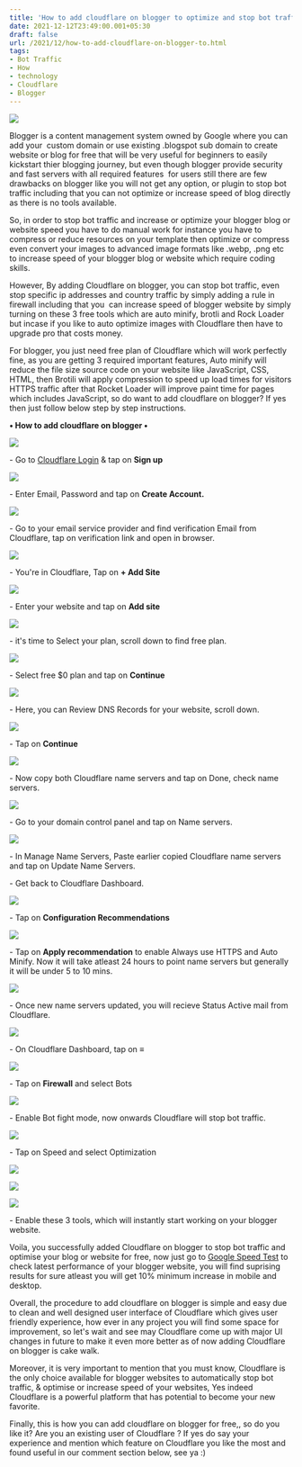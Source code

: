 ```yaml
---
title: 'How to add cloudflare on blogger to optimize and stop bot traffic.'
date: 2021-12-12T23:49:00.001+05:30
draft: false
url: /2021/12/how-to-add-cloudflare-on-blogger-to.html
tags: 
- Bot Traffic
- How
- technology
- Cloudflare
- Blogger
---
```


 [![](https://lh3.googleusercontent.com/-y_uhc-WS1xg/YbY9L-RqQwI/AAAAAAAAH2M/LDQE3QTvp1EvOYg0rqYh0buXiGGl5QZVgCNcBGAsYHQ/s1600/1639333164013895-0.png)](https://lh3.googleusercontent.com/-y_uhc-WS1xg/YbY9L-RqQwI/AAAAAAAAH2M/LDQE3QTvp1EvOYg0rqYh0buXiGGl5QZVgCNcBGAsYHQ/s1600/1639333164013895-0.png) 

  

  

Blogger is a content management system owned by Google where you can add your  custom domain or use existing .blogspot sub domain to create website or blog for free that will be very useful for beginners to easily kickstart thier blogging journey, but even though blogger provide security and fast servers with all required features  for users still there are few drawbacks on blogger like you will not get any option, or plugin to stop bot traffic including that you can not optimize or increase speed of blog directly as there is no tools available.

  

So, in order to stop bot traffic and increase or optimize your blogger blog or website speed you have to do manual work for instance you have to compress or reduce resources on your template then optimize or compress even convert your images to advanced image formats like .webp, .png etc to increase speed of your blogger blog or website which require coding skills.

  

However, By adding Cloudflare on blogger, you can stop bot traffic, even stop specific ip addresses and country traffic by simply adding a rule in firewall including that you  can increase speed of blogger website by simply turning on these 3 free tools which are auto minify, brotli and Rock Loader but incase if you like to auto optimize images with Cloudflare then have to upgrade pro that costs money.

  

For blogger, you just need free plan of Cloudflare which will work perfectly fine, as you are getting 3 required important features, Auto minify will reduce the file size source code on your website like JavaScript, CSS, HTML, then Brotili will apply compression to speed up load times for visitors HTTPS traffic after that Rocket Loader will improve paint time for pages which includes JavaScript, so do want to add cloudflare on blogger? If yes then just follow below step by step instructions.

  

**• How to add cloudflare on blogger •**

  

 [![](https://lh3.googleusercontent.com/-VzzxPrZoTyE/YbY9LMvj43I/AAAAAAAAH2I/57hotJQSK0M8ySjQc0zvk8Ej22VgZLNuQCNcBGAsYHQ/s1600/1639333161153900-1.png)](https://lh3.googleusercontent.com/-VzzxPrZoTyE/YbY9LMvj43I/AAAAAAAAH2I/57hotJQSK0M8ySjQc0zvk8Ej22VgZLNuQCNcBGAsYHQ/s1600/1639333161153900-1.png) 

  

\- Go to [Cloudflare Login](https://dash.cloudflare.com/login) & tap on **Sign up**

 **[![](https://lh3.googleusercontent.com/-1EDgp0Us8Go/YbY9KQ2KANI/AAAAAAAAH2E/rxQJzBX_S8oz5EYeGL7JrSRl2HuI6LS_ACNcBGAsYHQ/s1600/1639333158131660-2.png)](https://lh3.googleusercontent.com/-1EDgp0Us8Go/YbY9KQ2KANI/AAAAAAAAH2E/rxQJzBX_S8oz5EYeGL7JrSRl2HuI6LS_ACNcBGAsYHQ/s1600/1639333158131660-2.png)** 

  

\- Enter Email, Password and tap on **Create Account.**

 **[![](https://lh3.googleusercontent.com/-UUVTg-bGcxc/YbY9Jt65UpI/AAAAAAAAH2A/64pdAqvLMuQmHcUxt1XBSOzqnXEIsaKQQCNcBGAsYHQ/s1600/1639333155357942-3.png)](https://lh3.googleusercontent.com/-UUVTg-bGcxc/YbY9Jt65UpI/AAAAAAAAH2A/64pdAqvLMuQmHcUxt1XBSOzqnXEIsaKQQCNcBGAsYHQ/s1600/1639333155357942-3.png)** 

\- Go to your email service provider and find verification Email from Cloudflare, tap on verification link and open in browser.

  

 [![](https://lh3.googleusercontent.com/-SCm_1K3pSS0/YbY9I3DgbFI/AAAAAAAAH18/xI682ODdZ0EndbBmYHGrzlfFmynetI2BACNcBGAsYHQ/s1600/1639333152226982-4.png)](https://lh3.googleusercontent.com/-SCm_1K3pSS0/YbY9I3DgbFI/AAAAAAAAH18/xI682ODdZ0EndbBmYHGrzlfFmynetI2BACNcBGAsYHQ/s1600/1639333152226982-4.png) 

  

\- You're in Cloudflare, Tap on **\+ Add Site**

 **[![](https://lh3.googleusercontent.com/-Ky-Hq_QmrSk/YbY9ILcOdYI/AAAAAAAAH14/612pGJ9IUIU7ccAC1pNdNvi8HJvyAPZswCNcBGAsYHQ/s1600/1639333148483946-5.png)](https://lh3.googleusercontent.com/-Ky-Hq_QmrSk/YbY9ILcOdYI/AAAAAAAAH14/612pGJ9IUIU7ccAC1pNdNvi8HJvyAPZswCNcBGAsYHQ/s1600/1639333148483946-5.png)** 

  

\- Enter your website and tap on **Add site**

 **[![](https://lh3.googleusercontent.com/-R6fATYpY2g8/YbY9HESip1I/AAAAAAAAH10/2Et-TQViwZkoTgUh3BzvMS5_gWDxNCyPwCNcBGAsYHQ/s1600/1639333144653559-6.png)](https://lh3.googleusercontent.com/-R6fATYpY2g8/YbY9HESip1I/AAAAAAAAH10/2Et-TQViwZkoTgUh3BzvMS5_gWDxNCyPwCNcBGAsYHQ/s1600/1639333144653559-6.png)** 

  

\- it's time to Select your plan, scroll down to find free plan.

  

 [![](https://lh3.googleusercontent.com/-SV8nvMesWaU/YbY9GObTm-I/AAAAAAAAH1w/ixi5EL7taYQbEqYibUfhd1qzyGtz4PTVwCNcBGAsYHQ/s1600/1639333141119468-7.png)](https://lh3.googleusercontent.com/-SV8nvMesWaU/YbY9GObTm-I/AAAAAAAAH1w/ixi5EL7taYQbEqYibUfhd1qzyGtz4PTVwCNcBGAsYHQ/s1600/1639333141119468-7.png) 

  

\- Select free $0 plan and tap on **Continue**

 [![](https://lh3.googleusercontent.com/-NUy3jmtNpHo/YbY9FTNGQwI/AAAAAAAAH1s/Ncf8HJA77Ocm3wPL2dTnK5gjdeVMumb_gCNcBGAsYHQ/s1600/1639333137376504-8.png)](https://lh3.googleusercontent.com/-NUy3jmtNpHo/YbY9FTNGQwI/AAAAAAAAH1s/Ncf8HJA77Ocm3wPL2dTnK5gjdeVMumb_gCNcBGAsYHQ/s1600/1639333137376504-8.png) 

  

  

\- Here, you can Review DNS Records for your website, scroll down.

  

 [![](https://lh3.googleusercontent.com/-nrAG5wuy1Yw/YbY9Ef5TLKI/AAAAAAAAH1o/bP2AQfwSGKUMmr5b30QzHUB25oRa5ym6QCNcBGAsYHQ/s1600/1639333133185708-9.png)](https://lh3.googleusercontent.com/-nrAG5wuy1Yw/YbY9Ef5TLKI/AAAAAAAAH1o/bP2AQfwSGKUMmr5b30QzHUB25oRa5ym6QCNcBGAsYHQ/s1600/1639333133185708-9.png) 

  

\- Tap on **Continue**

 **[![](https://lh3.googleusercontent.com/-QKq9dYRT6UI/YbY9DY6I4PI/AAAAAAAAH1k/FCDoMG9r0oojASbHrUqhWLd0WqFs02MkwCNcBGAsYHQ/s1600/1639333129804967-10.png)](https://lh3.googleusercontent.com/-QKq9dYRT6UI/YbY9DY6I4PI/AAAAAAAAH1k/FCDoMG9r0oojASbHrUqhWLd0WqFs02MkwCNcBGAsYHQ/s1600/1639333129804967-10.png)** 

  

\- Now copy both Cloudflare name servers and tap on Done, check name servers.

  

 [![](https://lh3.googleusercontent.com/-EpAiLARcZcU/YbY9ChpdhBI/AAAAAAAAH1g/gze0EYSuW6YYsrWe-sRJg2wBmhsNON7VQCNcBGAsYHQ/s1600/1639333126546373-11.png)](https://lh3.googleusercontent.com/-EpAiLARcZcU/YbY9ChpdhBI/AAAAAAAAH1g/gze0EYSuW6YYsrWe-sRJg2wBmhsNON7VQCNcBGAsYHQ/s1600/1639333126546373-11.png) 

  

\- Go to your domain control panel and tap on Name servers.

  

 [![](https://lh3.googleusercontent.com/-GtpecQYzTpk/YbY9BgZrTUI/AAAAAAAAH1c/XQn8OR742zgXGMdGKQj7BeAandrjedZSQCNcBGAsYHQ/s1600/1639333122773478-12.png)](https://lh3.googleusercontent.com/-GtpecQYzTpk/YbY9BgZrTUI/AAAAAAAAH1c/XQn8OR742zgXGMdGKQj7BeAandrjedZSQCNcBGAsYHQ/s1600/1639333122773478-12.png) 

  

  

\- In Manage Name Servers, Paste earlier copied Cloudflare name servers and tap on Update Name Servers.

  

\- Get back to Cloudflare Dashboard.

  

 [![](https://lh3.googleusercontent.com/-xsi7k2KG1y4/YbY9ApqzhQI/AAAAAAAAH1Y/B-3oDurzyW0nC6QhiQAbLbIq1p19Yu8bgCNcBGAsYHQ/s1600/1639333119024515-13.png)](https://lh3.googleusercontent.com/-xsi7k2KG1y4/YbY9ApqzhQI/AAAAAAAAH1Y/B-3oDurzyW0nC6QhiQAbLbIq1p19Yu8bgCNcBGAsYHQ/s1600/1639333119024515-13.png) 

  

  

\- Tap on **Configuration Recommendations**

 **[![](https://lh3.googleusercontent.com/-4BnlzEdvdMM/YbY8__Hl_JI/AAAAAAAAH1U/rh_TrBZFrU4-3Z_HwOBNYXomScN6e_wrwCNcBGAsYHQ/s1600/1639333114850542-14.png)](https://lh3.googleusercontent.com/-4BnlzEdvdMM/YbY8__Hl_JI/AAAAAAAAH1U/rh_TrBZFrU4-3Z_HwOBNYXomScN6e_wrwCNcBGAsYHQ/s1600/1639333114850542-14.png)** 

  

\- Tap on **Apply recommendation** to enable Always use HTTPS and Auto Minify. Now it will take atleast 24 hours to point name servers but generally it will be under 5 to 10 mins.

  

 [![](https://lh3.googleusercontent.com/-qabuRJCSOHU/YbY8-qL89eI/AAAAAAAAH1Q/nr9GnfnyvXQ6Kr9aEREuxHSS5-SfJ8SSwCNcBGAsYHQ/s1600/1639333110326734-15.png)](https://lh3.googleusercontent.com/-qabuRJCSOHU/YbY8-qL89eI/AAAAAAAAH1Q/nr9GnfnyvXQ6Kr9aEREuxHSS5-SfJ8SSwCNcBGAsYHQ/s1600/1639333110326734-15.png) 

  

\- Once new name servers updated, you will recieve Status Active mail from Cloudflare.

  

 [![](https://lh3.googleusercontent.com/-_aWUNQdvtt0/YbY89kMRaLI/AAAAAAAAH1M/dC4f2hY4hlkUIqvdeKsB-SjbSjyD018iQCNcBGAsYHQ/s1600/1639333106099322-16.png)](https://lh3.googleusercontent.com/-_aWUNQdvtt0/YbY89kMRaLI/AAAAAAAAH1M/dC4f2hY4hlkUIqvdeKsB-SjbSjyD018iQCNcBGAsYHQ/s1600/1639333106099322-16.png) 

  

\- On Cloudflare Dashboard, tap on **≡**

  

 [![](https://lh3.googleusercontent.com/-t9UbX5VUFsQ/YbY88mRLxHI/AAAAAAAAH1I/kn4N1DnbqngsLyclrsa9VBEYS8UFqfBKwCNcBGAsYHQ/s1600/1639333102128424-17.png)](https://lh3.googleusercontent.com/-t9UbX5VUFsQ/YbY88mRLxHI/AAAAAAAAH1I/kn4N1DnbqngsLyclrsa9VBEYS8UFqfBKwCNcBGAsYHQ/s1600/1639333102128424-17.png) 

  

  

\- Tap on **Firewall** and select Bots

  

 [![](https://lh3.googleusercontent.com/-aPAQFzwSJ-w/YbY87oMoC-I/AAAAAAAAH1E/u-GfDaNSA20ERB2Itt-o9XaMeTMU3HhhgCNcBGAsYHQ/s1600/1639333097548591-18.png)](https://lh3.googleusercontent.com/-aPAQFzwSJ-w/YbY87oMoC-I/AAAAAAAAH1E/u-GfDaNSA20ERB2Itt-o9XaMeTMU3HhhgCNcBGAsYHQ/s1600/1639333097548591-18.png) 

  

\- Enable Bot fight mode, now onwards Cloudflare will stop bot traffic.

  

  

 [![](https://lh3.googleusercontent.com/-HYb6eQx8uHs/YbY86aFSYJI/AAAAAAAAH1A/vJLCK2lhRgklGskvMdNX7L9d4-qVaA1lgCNcBGAsYHQ/s1600/1639333093626920-19.png)](https://lh3.googleusercontent.com/-HYb6eQx8uHs/YbY86aFSYJI/AAAAAAAAH1A/vJLCK2lhRgklGskvMdNX7L9d4-qVaA1lgCNcBGAsYHQ/s1600/1639333093626920-19.png) 

  

  

\- Tap on Speed and select Optimization

  

 [![](https://lh3.googleusercontent.com/-hUJ1sHQp_sU/YbY85d2kVKI/AAAAAAAAH08/-_McbhlGQPkwMnQ4JpmZu4Ko_OLE4b6FwCNcBGAsYHQ/s1600/1639333090304293-20.png)](https://lh3.googleusercontent.com/-hUJ1sHQp_sU/YbY85d2kVKI/AAAAAAAAH08/-_McbhlGQPkwMnQ4JpmZu4Ko_OLE4b6FwCNcBGAsYHQ/s1600/1639333090304293-20.png) 

  

  

 [![](https://lh3.googleusercontent.com/-fmChIFnlxAM/YbY84uai2UI/AAAAAAAAH04/1bo5bZnrwEUdaleK2hXUI-6N-kPNbpTiwCNcBGAsYHQ/s1600/1639333086357256-21.png)](https://lh3.googleusercontent.com/-fmChIFnlxAM/YbY84uai2UI/AAAAAAAAH04/1bo5bZnrwEUdaleK2hXUI-6N-kPNbpTiwCNcBGAsYHQ/s1600/1639333086357256-21.png) 

  

  

 [![](https://lh3.googleusercontent.com/-PNM-_12Svm8/YbY83spK1oI/AAAAAAAAH00/_5ICEhkHT8UbojIyzkKU6JKmGT1fJTQ0gCNcBGAsYHQ/s1600/1639333079306181-22.png)](https://lh3.googleusercontent.com/-PNM-_12Svm8/YbY83spK1oI/AAAAAAAAH00/_5ICEhkHT8UbojIyzkKU6JKmGT1fJTQ0gCNcBGAsYHQ/s1600/1639333079306181-22.png) 

  

  

\- Enable these 3 tools, which will instantly start working on your blogger website.

  

Voila, you successfully added Cloudflare on blogger to stop bot traffic and optimise your blog or website for free, now just go to [Google Speed Test](https://pagespeed.web.dev/) to check latest performance of your blogger website, you will find suprising results for sure atleast you will get 10% minimum increase in mobile and desktop.

  

Overall, the procedure to add cloudflare on blogger is simple and easy due to clean and well designed user interface of Cloudflare which gives user friendly experience, how ever in any project you will find some space for improvement, so let's wait and see may Cloudflare come up with major UI changes in future to make it even more better as of now adding Cloudflare on blogger is cake walk.

  

Moreover, it is very important to mention that you must know, Cloudflare is the only choice available for blogger websites to automatically stop bot traffic, & optimise or increase speed of your websites, Yes indeed Cloudflare is a powerful platform that has potential to become your new favorite.

  

Finally, this is how you can add cloudflare on blogger for free,, so do you like it? Are you an existing user of Cloudflare ? If yes do say your experience and mention which feature on Cloudflare you like the most and found useful in our comment section below, see ya :)